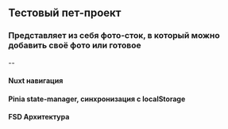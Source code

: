 ## Тестовый пет-проект
### Представляет из себя фото-сток, в который можно добавить своё фото или готовое

--
#### Nuxt навигация
#### Pinia state-manager, синхронизация с localStorage
#### FSD Архитектура
